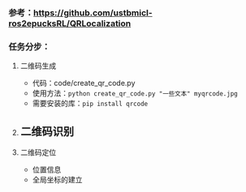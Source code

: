 ### 参考：https://github.com/ustbmicl-ros2epucksRL/QRLocalization
### 任务分步：
1. 二维码生成
    - 代码：code/create_qr_code.py
    - 使用方法：`python create_qr_code.py "一些文本" myqrcode.jpg`
    - 需要安装的库：`pip install qrcode`

2. 二维码识别
    -
3. 二维码定位
    - 位置信息
    - 全局坐标的建立